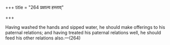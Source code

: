+++
title = "264 प्रक्षाल्य हस्ताव्"

+++

Having washed the hands and sipped water, he should make offerings to his paternal relations; and having treated his paternal relations well, he should feed his other relations also.—(264)
